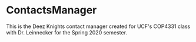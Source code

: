 # ContactsManager
This is the Deez Knights contact manager created for UCF's COP4331 class with Dr. Leinnecker for the Spring 2020 semester.
